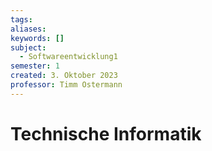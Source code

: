 ```yaml
---
tags: 
aliases: 
keywords: []
subject:
  - Softwareentwicklung1
semester: 1
created: 3. Oktober 2023
professor: Timm Ostermann
---
```

 

# Technische Informatik


